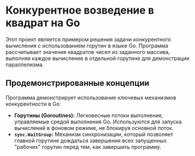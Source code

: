 # Конкурентное возведение в квадрат на Go

Этот проект является примером решения задачи конкурентного вычисления с использованием горутин в языке Go. Программа рассчитывает значения квадратов чисел из заданного массива, выполняя каждое вычисление в отдельной горутине для демонстрации параллелизма.

## Продемонстрированные концепции

Программа демонстрирует использование ключевых механизмов конкурентности в Go:
- **Горутины (Goroutines):** Легковесные потоки выполнения, управляемые средой выполнения Go. Используются для запуска вычислений в фоновом режиме, не блокируя основной поток.
- **`sync.WaitGroup`:** Механизм синхронизации, который позволяет главной горутине дождаться завершения всех запущенных "рабочих" горутин перед тем, как завершить программу.